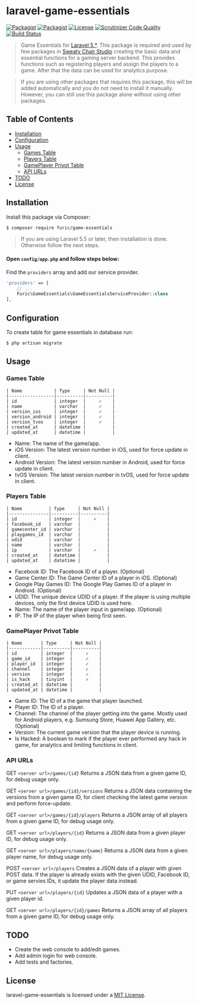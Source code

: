 # laravel-game-essentials

[![Packagist](https://img.shields.io/packagist/v/furic/game-essentials)](https://packagist.org/packages/furic/game-essentials)
[![Packagist](https://img.shields.io/packagist/dt/furic/game-essentials)](https://packagist.org/packages/furic/game-essentials)
[![License](https://img.shields.io/github/license/furic/laravel-game-essentials)](https://packagist.org/packages/furic/game-essentials)
[![Scrutinizer Code Quality](https://scrutinizer-ci.com/g/furic/laravel-game-essentials/badges/quality-score.png?b=main)](https://scrutinizer-ci.com/g/furic/laravel-game-essentials/?branch=main)
[![Build Status](https://scrutinizer-ci.com/g/furic/laravel-game-essentials/badges/build.png?b=main)](https://scrutinizer-ci.com/g/furic/laravel-game-essentials/build-status/main)

> Game Essentials for [Laravel 5.*](https://laravel.com/). This package is required and used by few packages in [Sweaty Chair Studio](https://www.sweatychair.com) creating the basic data and essential functions for a gaming server backend. This provides functions such as registering players and assign the players to a game. After that the data can be used for analytics purpose.

> If you are using other packages that requires this package, this will be added automatically and you do not need to install it manually. However, you can still use this package alone without using other packages.

## Table of Contents
- [Installation](#installation)
- [Configuration](#configuration)
- [Usage](#usage)
    - [Games Table](#games-table)
    - [Players Table](#players-table)
    - [GamePlayer Privot Table](#gameplayer-privot-table)
    - [API URLs](#api-urls)
- [TODO](#todo)
- [License](#license)

## Installation

Install this package via Composer:
```bash
$ composer require furic/game-essentials
```

> If you are using Laravel 5.5 or later, then installation is done. Otherwise follow the next steps.

#### Open `config/app.php` and follow steps below:

Find the `providers` array and add our service provider.

```php
'providers' => [
    // ...
    Furic\GameEssentials\GameEssentialsServiceProvider::class
],
```

## Configuration

To create table for game essentials in database run:
```bash
$ php artisan migrate
```

## Usage

### Games Table

```
| Name            | Type     | Not Null |
|-----------------|----------|----------|
| id              | integer  |     ✓    |
| name            | varchar  |     ✓    |
| version_ios     | integer  |     ✓    |
| version_android | integer  |     ✓    |
| version_tvos    | integer  |     ✓    |
| created_at      | datetime |          |
| updated_at      | datetime |          |
```

- Name: The name of the game/app.
- iOS Version: The latest version number in iOS, used for force update in client.
- Android Version: The latest version number in Android, used for force update in client.
- tvOS Version: The latest version number in tvOS, used for force update in client.

### Players Table

```
| Name          | Type     | Not Null |
|---------------|----------|----------|
| id            | integer  |     ✓    |
| facebook_id   | varchar  |          |
| gamecenter_id | varchar  |          |
| playgames_id  | varchar  |          |
| udid          | varchar  |          |
| name          | varchar  |          |
| ip            | varchar  |     ✓    |
| created_at    | datetime |          |
| updated_at    | datetime |          |
```

- Facebook ID: The Facebook ID of a player. (Optional)
- Game Center ID: The Game Center ID of a player in iOS. (Optional)
- Google Play Games ID: The Google Play Games ID of a player in Android. (Optional)
- UDID: The unique device UDID of a player. If the player is using multiple devices, only the first device UDID is used here.
- Name: The name of the player input in game/app. (Optional)
- IP: The IP of the player when being first seen.

### GamePlayer Privot Table

```
| Name       | Type     | Not Null |
|------------|----------|----------|
| id         | integer  |     ✓    |
| game_id    | integer  |     ✓    |
| player_id  | integer  |     ✓    |
| channel    | integer  |     ✓    |
| version    | integer  |     ✓    |
| is_hack    | tinyint  |     ✓    |
| created_at | datetime |          |
| updated_at | datetime |          |
```

- Game ID: The ID of a the game that player launched.
- Player ID: The ID of a player.
- Channel: The channel of the player getting into the game. Mostly used for Android players, e.g. Sumsung Store, Huawei App Gallery, etc. (Optional)
- Version: The current game version that the player device is running.
- Is Hacked: A boolean to mark if the player ever performed any hack in game, for analytics and limiting functions in client.

### API URLs

GET `<server url>/games/{id}`
Returns a JSON data from a given game ID, for debug usage only.

GET `<server url>/games/{id}/versions`
Returns a JSON data containing the versions from a given game ID, for client checking the latest game version and perform force-update.

GET `<server url>/games/{id}/players`
Returns a JSON array of all players from a given game ID, for debug usage only.

GET `<server url>/players/{id}`
Returns a JSON data from a given player ID, for debug usage only.

GET `<server url>/players/name/{name}`
Returns a JSON data from a given player name, for debug usage only.

POST `<server url>/players`
Creates a JSON data of a player with given POST data. If the player is already exists with the given UDID, Facebook ID, or game servies IDs, it update the player data instead.

PUT `<server url>/players/{id}`
Updates a JSON data of a player with a given player id.

GET `<server url>/players/{id}/games`
Returns a JSON array of all players from a given game ID, for debug usage only.

## TODO

- Create the web console to add/edit games.
- Add admin login for web console.
- Add tests and factories.

## License

laravel-game-essentials is licensed under a [MIT License](https://github.com/furic/laravel-game-essentials/blob/main/LICENSE).
